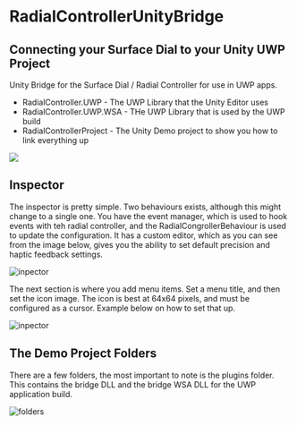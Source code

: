 # RadialControllerUnityBridge 
## Connecting your Surface Dial to your Unity UWP Project
Unity Bridge for the Surface Dial / Radial Controller for use in UWP apps.
* RadialController.UWP - The UWP Library that the Unity Editor uses
* RadialController.UWP.WSA - THe UWP Library that is used by the UWP build
* RadialControllerProject - The Unity Demo project to show you how to link everything up

![](https://cloud.githubusercontent.com/assets/252951/25437780/d8cf6f36-2ada-11e7-9516-b3da1969511a.png)

## Inspector
The inspector is pretty simple.  Two behaviours exists, although this might change to a single one.  You have the event manager, which is used to hook events with teh radial controller, and the RadialCongrollerBehaviour is used to update the configuration.  It has a custom editor, which as you can see from the image below, gives you the ability to set default precision and haptic feedback settings.

![inpector](https://cloud.githubusercontent.com/assets/252951/25438134/d9498f72-2adb-11e7-9acb-3da813f967a9.PNG)

The next section is where you add menu items.  Set a menu title, and then set the icon image.  The icon is best at 64x64 pixels, and must be configured as a cursor.  Example below on how to set that up.

![inpector](https://cloud.githubusercontent.com/assets/252951/25438134/d9498f72-2adb-11e7-9acb-3da813f967a9.PNG)


## The Demo Project Folders

There are a few folders, the most important to note is the plugins folder.  This contains the bridge DLL and the bridge WSA DLL for the UWP application build.

![folders](https://cloud.githubusercontent.com/assets/252951/25438129/d6e5ea14-2adb-11e7-95f0-ad44f9124c2b.PNG)


